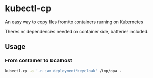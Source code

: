 # kubectl-cp

An easy way to copy files from/to containers running on Kubernetes

Theres no dependencies needed on container side, batteries included.

## Usage

### From container to localhost

``` sh
kubectl-cp -a '-n iam deployment/keycloak' /tmp/opa .
```
